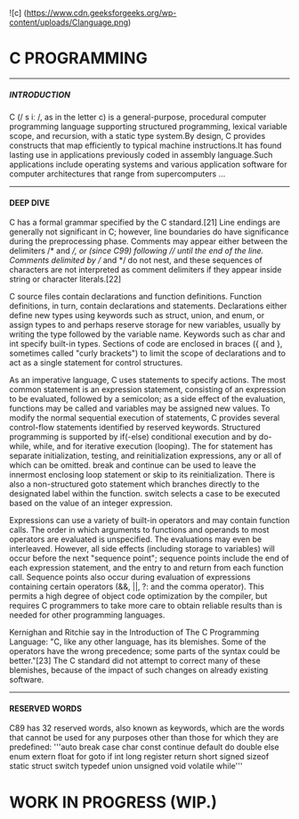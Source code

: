 ![c] (https://www.cdn.geeksforgeeks.org/wp-content/uploads/Clanguage.png) 
# C PROGRAMMING 

---

##### INTRODUCTION
C (/ s iː /, as in the letter c) is a general-purpose, procedural computer programming language supporting structured programming, lexical variable scope, and recursion, with a static type system.By design, C provides constructs that map efficiently to typical machine instructions.It has found lasting use in applications previously coded in assembly language.Such applications include operating systems and various application software for computer architectures that range from supercomputers ...

---

#### DEEP DIVE
C has a formal grammar specified by the C standard.[21] Line endings are generally not significant in C; however, line boundaries do have significance during the preprocessing phase. Comments may appear either between the delimiters /* and */, or (since C99) following // until the end of the line. Comments delimited by /* and */ do not nest, and these sequences of characters are not interpreted as comment delimiters if they appear inside string or character literals.[22]

C source files contain declarations and function definitions. Function definitions, in turn, contain declarations and statements. Declarations either define new types using keywords such as struct, union, and enum, or assign types to and perhaps reserve storage for new variables, usually by writing the type followed by the variable name. Keywords such as char and int specify built-in types. Sections of code are enclosed in braces ({ and }, sometimes called "curly brackets") to limit the scope of declarations and to act as a single statement for control structures.

As an imperative language, C uses statements to specify actions. The most common statement is an expression statement, consisting of an expression to be evaluated, followed by a semicolon; as a side effect of the evaluation, functions may be called and variables may be assigned new values. To modify the normal sequential execution of statements, C provides several control-flow statements identified by reserved keywords. Structured programming is supported by if(-else) conditional execution and by do-while, while, and for iterative execution (looping). The for statement has separate initialization, testing, and reinitialization expressions, any or all of which can be omitted. break and continue can be used to leave the innermost enclosing loop statement or skip to its reinitialization. There is also a non-structured goto statement which branches directly to the designated label within the function. switch selects a case to be executed based on the value of an integer expression.

Expressions can use a variety of built-in operators and may contain function calls. The order in which arguments to functions and operands to most operators are evaluated is unspecified. The evaluations may even be interleaved. However, all side effects (including storage to variables) will occur before the next "sequence point"; sequence points include the end of each expression statement, and the entry to and return from each function call. Sequence points also occur during evaluation of expressions containing certain operators (&&, ||, ?: and the comma operator). This permits a high degree of object code optimization by the compiler, but requires C programmers to take more care to obtain reliable results than is needed for other programming languages.

Kernighan and Ritchie say in the Introduction of The C Programming Language: "C, like any other language, has its blemishes. Some of the operators have the wrong precedence; some parts of the syntax could be better."[23] The C standard did not attempt to correct many of these blemishes, because of the impact of such changes on already existing software.

---

#### RESERVED WORDS

C89 has 32 reserved words, also known as keywords, which are the words that cannot be used for any purposes other than those for which they are predefined:
'''auto
break
case
char
const
continue
default
do
double
else
enum
extern
float
for
goto
if
int
long
register
return
short
signed
sizeof
static
struct
switch
typedef
union
unsigned
void
volatile
while'''


# WORK IN PROGRESS (WIP.)
